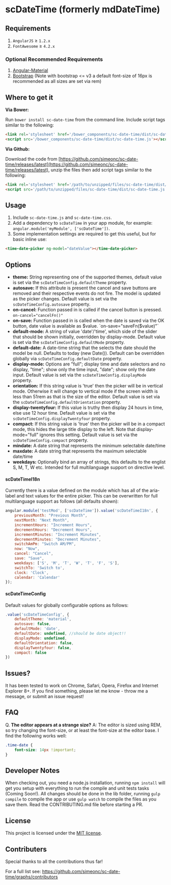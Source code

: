 scDateTime (formerly mdDateTime)
===========


## Requirements

1. `AngularJS` ≥ `1.2.x`
2. `FontAwesome` ≥ `4.2.x`

### Optional Recommended Requirements

1. [Angular-Material](https://github.com/angular/material)
2. [Bootstrap](http://getbootstrap.com) (Note with bootstrap <= v3 a default font-size of 16px is recommended as all sizes are set via rem)

## Where to get it

**Via Bower:**

Run `bower install sc-date-time` from the command line.
Include script tags similar to the following:
```html
<link rel='stylesheet' href='/bower_components/sc-date-time/dist/sc-date-time.css'>
<script src='/bower_components/sc-date-time/dist/sc-date-time.js'></script>
```

**Via Github:**

Download the code from [https://github.com/simeonc/sc-date-time/releases/latest](https://github.com/simeonc/sc-date-time/releases/latest), unzip the files then add script tags similar to the following:
```html
<link rel='stylesheet' href='/path/to/unzipped/files/sc-date-time/dist/sc-date-time.css'>
<script src='/path/to/unzipped/files/sc-date-time/dist/sc-date-time.js'></script>
```

## Usage

1. Include `sc-date-time.js` and `sc-date-time.css`.
2. Add a dependency to `scDateTime` in your app module, for example: ```angular.module('myModule', ['scDateTime'])```.
3. Some implementation settings are required to get this useful, but for basic inline use:
```html
<time-date-picker ng-model="dateValue"></time-date-picker>
```

## Options

* **theme:** String representing one of the supported themes, default value is set via the `scDateTimeConfig.defaultTheme` property.
* **autosave:** If this attribute is present the cancel and save buttons are removed and their respective events do not fire. The model is updated as the picker changes. Default value is set via the `scDateTimeConfig.autosave` property.
* **on-cancel:** Function passed in is called if the cancel button is pressed. `on-cancel="cancelFn()"`
* **on-save:** Function passed in is called when the date is saved via the OK button, date value is available as $value. `on-save="saveFn($value)"`
* **default-mode:** A string of value 'date'/'time', which side of the slider that should be shown initially, overridden by display-mode. Default value is set via the `scDateTimeConfig.defaultMode` property.
* **default-date:** A date-time string that the selects the date should the model be null. Defaults to today (new Date()). Default can be overridden globally via `scDateTimeConfig.defaultDate` property.
* **display-mode:** Options are "full"; display time and date selectors and no display, "time"; show only the time input, "date"; show only the date input. Default value is set via the `scDateTimeConfig.displayMode` property.
* **orientation:** If this string value is 'true' then the picker will be in vertical mode. Otherwise it will change to vertical mode if the screen width is less than 51rem as that is the size of the editor. Default value is set via the `scDateTimeConfig.defaultOrientation` property.
* **display-twentyfour:** If this value is truthy then display 24 hours in time, else use 12 hour time. Default value is set via the `scDateTimeConfig.displayTwentyfour` property.
* **compact:** If this string value is 'true' then the picker will be in a compact mode, this hides the large title display to the left. Note that display-mode="full" ignores this setting. Default value is set via the `scDateTimeConfig.compact` property.
* **mindate:** A date string that represents the minimum selectable date/time
* **maxdate:** A date string that represents the maximum selectable date/time
* **weekdays:** Optionally bind an array of strings, this defaults to the englist S, M, T, W etc. Intended for full multilanguage support on directive level.

#### scDateTimeI18n

Currently there is a value defined on the module which has all of the aria-label and text values for the entire picker. This can be overwritten for full multilanguage support as follows (all defaults shown):

```javascript
angular.module('testMod', ['scDateTime']).value('scDateTimeI18n', {
	previousMonth: "Previous Month",
	nextMonth: "Next Month",
	incrementHours: "Increment Hours",
	decrementHours: "Decrement Hours",
	incrementMinutes: "Increment Minutes",
	decrementMinutes: "Decrement Minutes",
	switchAmPm: "Switch AM/PM",
	now: "Now",
	cancel: "Cancel",
	save: "Save",
	weekdays: ['S', 'M', 'T', 'W', 'T', 'F', 'S'],
	switchTo: 'Switch to',
	clock: 'Clock',
	calendar: 'Calendar'
});
```

#### scDateTimeConfig

Default values for globally configurable options as follows:

```javascript
.value('scDateTimeConfig', {
	defaultTheme: 'material',
	autosave: false,
	defaultMode: 'date',
	defaultDate: undefined, //should be date object!!
	displayMode: undefined,
	defaultOrientation: false,
	displayTwentyfour: false,
	compact: false
})
```

## Issues?

It has been tested to work on Chrome, Safari, Opera, Firefox and Internet Explorer 8+.
If you find something, please let me know - throw me a message, or submit an issue request!

## FAQ

Q. **The editor appears at a strange size?**
A: The editor is sized using REM, so try changing the font-size, or at least the font-size at the editor base. I find the following works well:
```css
.time-date {
	font-size: 14px !important;
}
```

## Developer Notes

When checking out, you need a node.js installation, running `npm install` will get you setup with everything to run the compile and unit tests tasks (Coming Soon!).
All changes should be done in the lib folder, running `gulp compile` to compile the app or use `gulp watch` to compile the files as you save them.
Read the CONTRIBUTING.md file before starting a PR.

## License

This project is licensed under the [MIT license](http://opensource.org/licenses/MIT).

## Contributers

Special thanks to all the contributions thus far!

For a full list see: https://github.com/simeonc/sc-date-time/graphs/contributors

